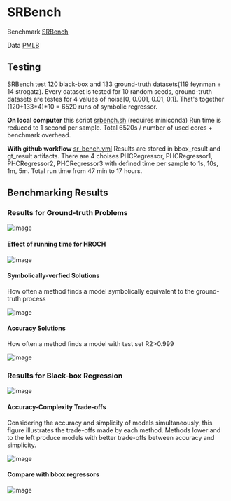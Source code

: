 # SRBench

Benchmark [SRBench](https://github.com/cavalab/srbench)

Data [PMLB](https://github.com/EpistasisLab/pmlb)

## Testing

SRBench test 120 black-box and 133 ground-truth datasets(119 feynman + 14 strogatz). Every dataset is tested for 10 random seeds, 
ground-truth datasets are testes for 4 values of noise[0, 0.001, 0.01, 0.1]. That's together (120+133*4)*10 = 6520 runs of symbolic regressor. 

__On local computer__ this script [srbench.sh](srbench.sh) (requires miniconda)
Run time is reduced to 1 second per sample. Total 6520s / number of used cores + benchmark overhead.

__With github workflow__ [sr_bench.yml](../.github/workflows/sr_bench.yml)
Results are stored in bbox_result and gt_result artifacts. There are 4 choises PHCRegressor, PHCRegressor1, PHCRegressor2, PHCRegressor3 with defined time 
per sample to 1s, 10s, 1m, 5m. Total run time from 47 min to 17 hours. 
  

## Benchmarking Results


### Results for Ground-truth Problems

![image](https://user-images.githubusercontent.com/75015989/213884843-ff14dcb3-ecfd-4e03-b566-3629c465c971.png)


#### Effect of running time for HROCH

![image](https://user-images.githubusercontent.com/75015989/212563922-f6099e66-2865-4cab-84b1-a155eb4a6145.png)


#### Symbolically-verfied Solutions

How often a method finds a model symbolically equivalent to the ground-truth process

![image](https://user-images.githubusercontent.com/75015989/213884898-b0f27cde-64cd-4f4b-9b0d-86489425a05c.png)


#### Accuracy Solutions

How often a method finds a model with test set R2>0.999

![image](https://user-images.githubusercontent.com/75015989/213884914-d0f35304-8bc8-4b25-b399-9a40d007b053.png)


### Results for Black-box Regression

![image](https://user-images.githubusercontent.com/75015989/213884778-d4658242-9943-4c92-80fb-5a0397e5482b.png)


#### Accuracy-Complexity Trade-offs

Considering the accuracy and simplicity of models simultaneously, this figure illustrates the trade-offs made by each method. 
Methods lower and to the left produce models with better trade-offs between accuracy and simplicity. 

![image](https://user-images.githubusercontent.com/75015989/213884730-d4920bbd-9529-48c5-9c33-5061384160a1.png)


#### Compare with bbox regressors

![image](https://user-images.githubusercontent.com/75015989/213885323-a7902c5f-dcd3-4a39-a32c-7921e599324d.png)


